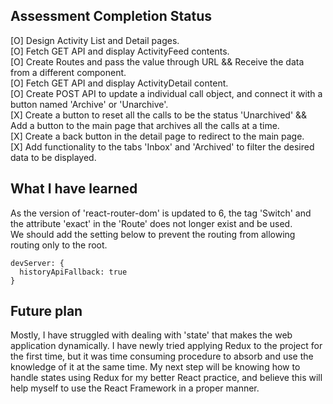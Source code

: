 ## Assessment Completion Status
[O] Design Activity List and Detail pages.<br />
[O] Fetch GET API and display ActivityFeed contents.<br />
[O] Create Routes and pass the value through URL && Receive the data from a different component.<br />
[O] Fetch GET API and display ActivityDetail content.<br />
[O] Create POST API to update a individual call object, and connect it with a button named 'Archive' or 'Unarchive'.<br />
[X] Create a button to reset all the calls to be the status 'Unarchived' && Add a button to the main page that archives all the calls at a time.<br />
[X] Create a back button in the detail page to redirect to the main page.<br />
[X] Add functionality to the tabs 'Inbox' and 'Archived' to filter the desired data to be displayed.<br />

## What I have learned
As the version of 'react-router-dom' is updated to 6, the tag 'Switch' and the attribute 'exact' in the 'Route' does not longer exist and be used.<br />
We should add the setting below to prevent the routing from allowing routing only to the root.<br />
```
devServer: {
  historyApiFallback: true
}
```

## Future plan
Mostly, I have struggled with dealing with 'state' that makes the web application dynamically. I have newly tried applying Redux to the project for the first time, but it was time consuming procedure to absorb and use the knowledge of it at the same time. My next step will be knowing how to handle states using Redux for my better React practice, and believe this will help myself to use the React Framework in a proper manner.
